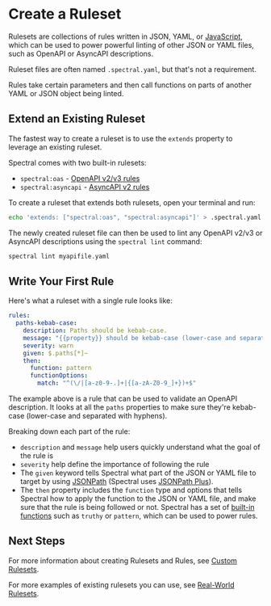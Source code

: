 # Create a Ruleset

Rulesets are collections of rules written in JSON, YAML, or [JavaScript](../guides/4-custom-rulesets.md#alternative-js-ruleset-format), which can be used to power powerful linting of other JSON or YAML files, such as OpenAPI or AsyncAPI descriptions.

Ruleset files are often named `.spectral.yaml`, but that's not a requirement.

Rules take certain parameters and then call functions on parts of another YAML or JSON object being linted.

## Extend an Existing Ruleset

The fastest way to create a ruleset is to use the `extends` property to leverage an existing ruleset.

Spectral comes with two built-in rulesets:

- `spectral:oas` - [OpenAPI v2/v3 rules](./4-openapi.md)
- `spectral:asyncapi` - [AsyncAPI v2 rules](./5-asyncapi.md)

To create a ruleset that extends both rulesets, open your terminal and run:

```bash
echo 'extends: ["spectral:oas", "spectral:asyncapi"]' > .spectral.yaml
```

The newly created ruleset file can then be used to lint any OpenAPI v2/v3 or AsyncAPI descriptions using the `spectral lint` command:

```bash
spectral lint myapifile.yaml
```

## Write Your First Rule

Here's what a ruleset with a single rule looks like:

```yaml
rules:
  paths-kebab-case:
    description: Paths should be kebab-case.
    message: "{{property}} should be kebab-case (lower-case and separated with hyphens)"
    severity: warn
    given: $.paths[*]~
    then:
      function: pattern
      functionOptions:
        match: "^(\/|[a-z0-9-.]+|{[a-zA-Z0-9_]+})+$"
```

The example above is a rule that can be used to validate an OpenAPI description. It looks at all the `paths` properties to make sure they're kebab-case (lower-case and separated with hyphens).

Breaking down each part of the rule:

- `description` and `message` help users quickly understand what the goal of the rule is
- `severity` help define the importance of following the rule
- The `given` keyword tells Spectral what part of the JSON or YAML file to target by using [JSONPath](http://jsonpath.com/) (Spectral uses [JSONPath Plus](https://www.npmjs.com/package/jsonpath-plus)).
- The `then` property includes the `function` type and options that tells Spectral how to apply the function to the JSON or YAML file, and make sure that the rule is being followed or not. Spectral has a set of [built-in functions](../reference/functions.md) such as `truthy` or `pattern`, which can be used to power rules.

## Next Steps

For more information about creating Rulesets and Rules, see [Custom Rulesets](../guides/4-custom-rulesets.md).

For more examples of existing rulesets you can use, see [Real-World Rulesets](../../README.md#-real-world-rulesets).
